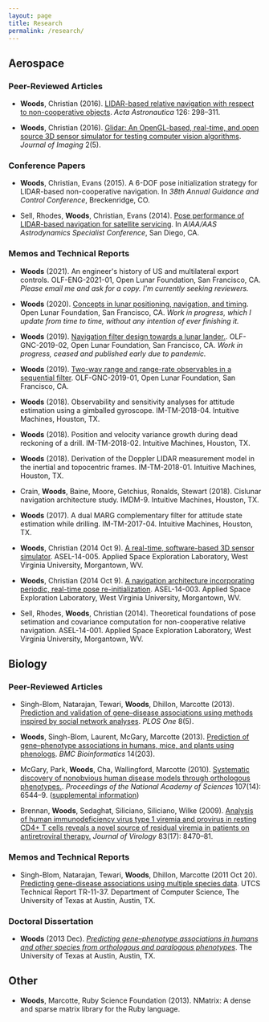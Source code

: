 ```yaml
---
layout: page
title: Research
permalink: /research/
---
```


## Aerospace

### Peer-Reviewed Articles

* **Woods**, Christian (2016). [LIDAR-based relative navigation with respect to non-cooperative objects](/assets/research/LIDAR-based_relative_navigation_with_respect_to_non-cooperative_objects.pdf). _Acta Astronautica_ 126: 298&ndash;311.

* **Woods**, Christian (2016). [Glidar: An OpenGL-based, real-time, and open source 3D sensor simulator for testing computer vision algorithms](/assets/research/Glidar_An_OpenGL-based_real-time_and_open_source_3D_sensor_simulator_for_testing_computer_vision_algorithms.pdf). _Journal of Imaging_ 2(5).

### Conference Papers

* **Woods**, Christian, Evans (2015). A 6-DOF pose initialization strategy for LIDAR-based non-cooperative navigation. In _38th Annual Guidance and Control Conference_, Breckenridge, CO.

* Sell, Rhodes, **Woods**, Christian, Evans (2014). [Pose performance of LIDAR-based navigation for satellite servicing](/assets/research/pose_performance.pdf). In _AIAA/AAS Astrodynamics Specialist Conference_, San Diego, CA.

### Memos and Technical Reports

* **Woods** (2021). An engineer's history of US and multilateral export controls. OLF-ENG-2021-01, Open Lunar Foundation, San Francisco, CA. _Please email me and ask for a copy. I'm currently seeking reviewers._

* **Woods** (2020). [Concepts in lunar positioning, navigation, and timing](/assets/research/lunar_PNT_concepts.pdf). Open Lunar Foundation, San Francisco, CA. _Work in progress, which I update from time to time, without any intention of ever finishing it._

* **Woods** (2019). [Navigation filter design towards a lunar lander.](https://github.com/openlunar/navmemos/raw/master/filter/filter.pdf). OLF-GNC-2019-02, Open Lunar Foundation, San Francisco, CA. _Work in progress, ceased and published early due to pandemic._

* **Woods** (2019). [Two-way range and range-rate observables in a sequential filter](https://github.com/openlunar/navmemos/raw/master/radiometric/memo.pdf). OLF-GNC-2019-01, Open Lunar Foundation, San Francisco, CA.

* **Woods** (2018). Observability and sensitivity analyses for attitude estimation using a gimballed gyroscope. IM-TM-2018-04. Intuitive Machines, Houston, TX.

* **Woods** (2018). Position and velocity variance growth during dead reckoning of a drill. IM-TM-2018-02. Intuitive Machines, Houston, TX.

* **Woods** (2018). Derivation of the Doppler LIDAR measurement model in the inertial and topocentric frames. IM-TM-2018-01. Intuitive Machines, Houston, TX.

* Crain, **Woods**, Baine, Moore, Getchius, Ronalds, Stewart (2018). Cislunar navigation architecture study. IMDM-9. Intuitive Machines, Houston, TX.

* **Woods** (2017). A dual MARG complementary filter for attitude state estimation while drilling. IM-TM-2017-04. Intuitive Machines, Houston, TX.

* **Woods**, Christian (2014 Oct 9). [A real-time, software-based 3D sensor simulator](/assets/research/GLIDAR_memo.pdf). ASEL-14-005. Applied Space Exploration Laboratory, West Virginia University, Morgantown, WV.

* **Woods**, Christian (2014 Oct 9). [A navigation architecture incorporating periodic, real-time pose re-initialization](/assets/research/pose_memo.pdf). ASEL-14-003. Applied Space Exploration Laboratory, West Virginia University, Morgantown, WV.

* Sell, Rhodes, **Woods**, Christian (2014). Theoretical foundations of pose setimation and covariance computation for non-cooperative relative navigation. ASEL-14-001. Applied Space Exploration Laboratory, West Virginia University, Morgantown, WV.

## Biology

### Peer-Reviewed Articles

* Singh-Blom, Natarajan, Tewari, **Woods**, Dhillon, Marcotte (2013). [Prediction and validation of gene&ndash;disease associations using methods inspired by social network analyses](/assets/research/Prediction_and_validation_of_gene-disease_associations_using_methods_inspired_by_social_network_analyses.pdf). _PLOS One_ 8(5).

* **Woods**, Singh-Blom, Laurent, McGary, Marcotte (2013). [Prediction of gene&ndash;phenotype associations in humans, mice, and plants using phenologs](/assets/research/Prediction_of_gene-phenotype_associations_in_humans_mice_and_plants_using_phenologs.pdf). _BMC Bioinformatics_ 14(203).

* McGary, Park, **Woods**, Cha, Wallingford, Marcotte (2010). [Systematic discovery of nonobvious human disease models through orthologous phenotypes.](/assets/research/Systematic_discovery.pdf). _Proceedings of the National Academy of Sciences_ 107(14): 6544&ndash;9. ([supplemental information](/assets/research/Systematic_discovery_SI.pdf))

* Brennan, **Woods**, Sedaghat, Siliciano, Siliciano, Wilke (2009). [Analysis of human immunodeficiency virus type 1 viremia and provirus in resting CD4+ T cells reveals a novel source of residual viremia in patients on antiretroviral therapy.](/assets/research/HIV.pdf) _Journal of Virology_ 83(17): 8470&ndash;81.

### Memos and Technical Reports

* Singh-Blom, Natarajan, Tewari, **Woods**, Dhillon, Marcotte (2011 Oct 20). [Predicting gene-disease associations using multiple species data](/assets/research/UTCS_Technical_Report.pdf). UTCS Technical Report TR-11-37. Department of Computer Science, The University of Texas at Austin, Austin, TX.

### Doctoral Dissertation

* **Woods** (2013 Dec). _[Predicting gene&ndash;phenotype associations in humans and other species from orthologous and paralogous phenotypes](https://repositories.lib.utexas.edu/bitstream/handle/2152/23292/WOODS-DISSERTATION-2013.pdf?sequence=1)_. The University of Texas at Austin, Austin, TX.

## Other

* **Woods**, Marcotte, Ruby Science Foundation (2013). NMatrix: A dense and sparse matrix library for the Ruby language.

